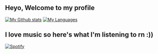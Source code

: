 <!--
**Pieloaf/Pieloaf** is a ✨ _special_ ✨ repository because its `README.md` (this file) appears on your GitHub profile.

Here are some ideas to get you started:

- 🔭 I’m currently working on ...
- 🌱 I’m currently learning ...
- 👯 I’m looking to collaborate on ...
- 🤔 I’m looking for help with ...
- 💬 Ask me about ...
- 📫 How to reach me: ...
- 😄 Pronouns: ...
- ⚡ Fun fact: ...
-->

## Heyo, Welcome to my profile
[![My Github stats](https://github-readme-stats.vercel.app/api?username=pieloaf&show_icons=true&theme=nord)](https://github.com/pieloaf/)
[![My Languages](https://github-readme-stats.vercel.app/api/top-langs/?username=pieloaf&layout=compact&show_icons=true&theme=nord)](https://github.com/pieloaf)

## I love music so here's what I'm listening to rn :))
[![Spotify](https://novatorem-three-nu.vercel.app/api/spotify)](https://open.spotify.com/user/Pieloaf)
